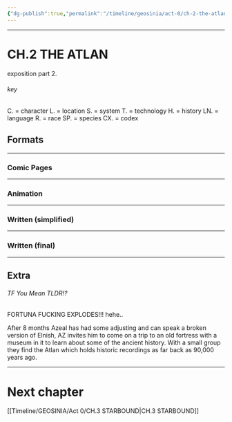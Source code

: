 ```yaml
---
{"dg-publish":true,"permalink":"/timeline/geosinia/act-0/ch-2-the-atlan/"}
---
```



---
# CH.2 THE ATLAN

exposition part 2.

###### key
C. = character
L. = location
S. = system
T. = technology
H. = history
LN. = language
R. = race
SP. = species
CX. = codex

## Formats
---
### Comic Pages



---
### Animation




---
### Written (simplified)






---
### Written (final)






---
## Extra

###### TF You Mean TLDR!?
FORTUNA FUCKING EXPLODES!!!
hehe..

After 8 months Azeal has had some adjusting and can speak a broken version of Elnish, AZ invites him to come on a trip to an old fortress with a museum in it to learn about some of the ancient history. With a small group they find the Atlan which holds historic recordings as far back as 90,000 years ago.

---
# Next chapter
[[Timeline/GEOSINIA/Act 0/CH.3 STARBOUND\|CH.3 STARBOUND]]
